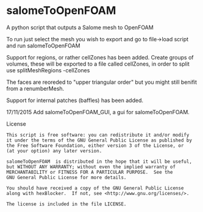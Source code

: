 salomeToOpenFOAM
================

A python script that outputs a Salome mesh to OpenFOAM

To run just select the mesh you wish to export and 
go to file->load script and run salomeToOpenFOAM

Support for regions, or rather cellZones has been added.
Create groups of volumes, these will be exported to a file
called cellZones, in order to split use 
splitMeshRegions -cellZones

The faces are reoreded to "upper triangular order" but
you might still benifit from a renumberMesh.

Support for internal patches (baffles) has been added.

17/11/2015 Add salomeToOpenFOAM_GUI, a gui for salomeToOpenFOAM.

License

    This script is free software: you can redistribute it and/or modify
    it under the terms of the GNU General Public License as published by
    the Free Software Foundation, either version 3 of the License, or
    (at your option) any later version.

    salomeToOpenFOAM  is distributed in the hope that it will be useful,
    but WITHOUT ANY WARRANTY; without even the implied warranty of
    MERCHANTABILITY or FITNESS FOR A PARTICULAR PURPOSE.  See the
    GNU General Public License for more details.

    You should have received a copy of the GNU General Public License
    along with hexBlocker.  If not, see <http://www.gnu.org/licenses/>.

    The license is included in the file LICENSE.
